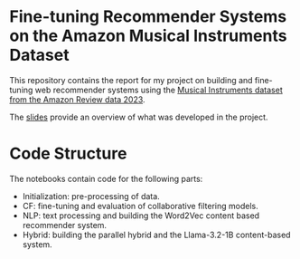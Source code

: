 # Fine-tuning Recommender Systems on the Amazon Musical Instruments Dataset

This repository contains the report for my project on building and fine-tuning web recommender systems using the [Musical Instruments dataset from the Amazon Review data 2023](https://amazon-reviews-2023.github.io/data_processing/5core.html). 

The [slides](https://github.com/KNS00/Instrument-recommendations/blob/main/presentation_readable.pdf) provide an overview of what was developed in the project.

# Code Structure
The notebooks contain code for the following parts:

* Initialization: pre-processing of data.
* CF: fine-tuning and evaluation of collaborative filtering models.
* NLP: text processing and building the Word2Vec content based recommender system.
* Hybrid: building the parallel hybrid and the Llama-3.2-1B content-based system.
